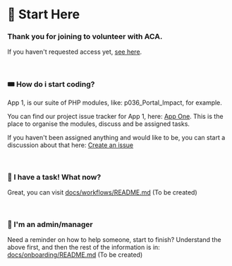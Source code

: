 # 📍 Start Here
### Thank you for joining to volunteer with ACA.

If you haven't requested access yet, [see here](https://github.com/ACADEV1/.github/blob/dev/profile/README.md).

<br>

### 🎟️ How do i start coding?
App 1, is our suite of PHP modules, like: p036_Portal_Impact, for example.

You can find our project issue tracker for App 1, here: [App One](https://github.com/orgs/ACADEV1/projects/1/views/1). This is the place to organise the modules, discuss and be assigned tasks.

If you haven't been assigned anything and would like to be, you can start a discussion about that here: [Create an issue](https://github.com/ACADEV1/.github/issues/new?assignees=sammypanda&title=%5BQuestion%5D+%3CDescription%3E)

<br>

### 🎉 I have a task! What now?
Great, you can visit [docs/workflows/README.md](https://github.com/ACADEV1/.github/blob/dev/docs/workflows/README.md) (To be created)

<br>

### 💼 I'm an admin/manager
Need a reminder on how to help someone, start to finish? Understand the above first, and then the rest of the information is in: [docs/onboarding/README.md]() (To be created)
